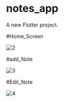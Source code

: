 # notes_app

A new Flutter project.

#Home_Screen


![2](https://github.com/anas1ezz0/New_notes/assets/115151453/d49ed81b-47bc-4ed4-a2c7-9d9ade39d53e)

#add_Note

![3](https://github.com/anas1ezz0/New_notes/assets/115151453/7fb7ecb6-02d5-4cb1-ae31-3ff7ca121d2d)

#Edit_Note


![4](https://github.com/anas1ezz0/New_notes/assets/115151453/b130745b-0ac8-4df4-bb98-35d0e3f4968a)
